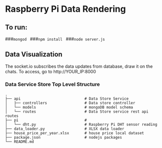 Raspberry Pi Data Rendering
============================
## To run:
###```mongod ```
###```npm install ```
###```node server.js```
## Data Visualization
The socket.io subscribes the data updates from database, draw it on the chats.
To access, go to http://YOUR_IP:8000
### Data Service Store Top Level Structure


    .
    ├── api                             # Data Store Service
    │   ├── controllers                 # Data store controller
    │   └── models                      # mongoDB model schema 
    │   └── routes                      # Data Store service rest api routes
    ├── pi                              # 
    │   └── dht.py                      # Raspberry Pi DHT sensor reading
    ├── data_loader.py                  # XLSX data loader
    ├── house_price_per_year.xlsx       # house price local dataset
    ├── package.json                    # nodejs packages
    └── README.md
